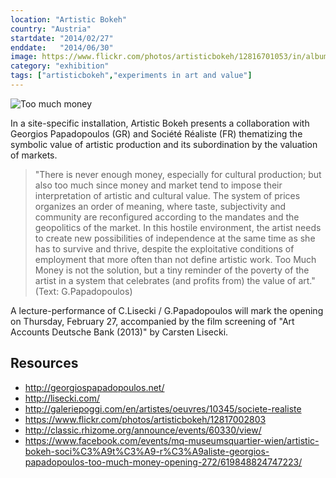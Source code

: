 ```yaml
---
location: "Artistic Bokeh"
country: "Austria"
startdate: "2014/02/27"
enddate:   "2014/06/30"
image: https://www.flickr.com/photos/artisticbokeh/12816701053/in/album-72157641626930984/
category: "exhibition"
tags: ["artisticbokeh","experiments in art and value"]
---
```


![Too much money](https://live.staticflickr.com/7373/12817078373_fbac1d9312_o_d.jpg)

In a site-specific installation, Artistic Bokeh presents a collaboration with Georgios Papadopoulos (GR) and Société Réaliste (FR) thematizing the symbolic value of artistic production and its subordination by the valuation of markets.

> "There is never enough money, especially for cultural production; but also too much since money and market tend to impose their interpretation of artistic and cultural value. The system of prices organizes an order of meaning, where taste, subjectivity and community are reconfigured according to the mandates and the geopolitics of the market. In this hostile environment, the artist needs to create new possibilities of independence at the same time as she has to survive and thrive, despite the exploitative conditions of employment that more often than not define artistic work. Too Much Money is not the solution, but a tiny reminder of the poverty of the artist in a system that celebrates (and profits from) the value of art."
(Text: G.Papadopoulos)

A lecture-performance of C.Lisecki / G.Papadopoulos will mark the opening on Thursday, February 27, accompanied by the film screening of "Art Accounts Deutsche Bank (2013)" by Carsten Lisecki.

## Resources
* http://georgiospapadopoulos.net/
* http://lisecki.com/
* http://galeriepoggi.com/en/artistes/oeuvres/10345/societe-realiste
* https://www.flickr.com/photos/artisticbokeh/12817002803
* http://classic.rhizome.org/announce/events/60330/view/
* https://www.facebook.com/events/mq-museumsquartier-wien/artistic-bokeh-soci%C3%A9t%C3%A9-r%C3%A9aliste-georgios-papadopoulos-too-much-money-opening-272/619848824747223/
